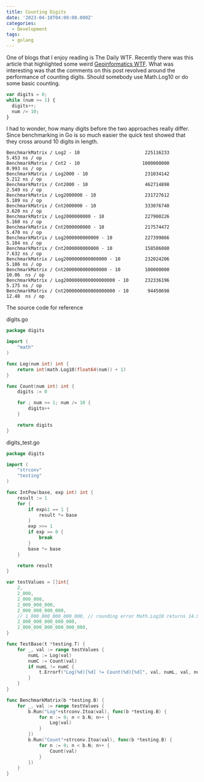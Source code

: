```yaml
---
title: Counting Digits
date: '2023-04-18T04:00:00.000Z'
categories:
  - Development
tags:
  - golang
---
```


One of blogs that I enjoy reading is The Daily WTF. Recently there was this article that highlighted some weird [Geoinformatics WTF](https://thedailywtf.com/articles/projection-your-failures "Geoinformatics WTF"). What was interesting was that the comments on this post revolved around the performance of counting digits. Should somebody use Math.Log10 or do some basic counting.

```javascript
var digits = 0;
while (num >= 1) {
  digits++;
  num /= 10;
}
```

I had to wonder, how many digits before the two approaches really differ.  Since benchmarking in Go is so much easier the quick test showed that they cross around 10 digits in length.

```
BenchmarkMatrix / Log2 - 10                        225116233       5.453 ns / op
BenchmarkMatrix / Cnt2 - 10                       1000000000       0.993 ns / op
BenchmarkMatrix / Log2000 - 10                     231034142       5.212 ns / op
BenchmarkMatrix / Cnt2000 - 10                     462714898       2.549 ns / op
BenchmarkMatrix / Log2000000 - 10                  231727612       5.189 ns / op
BenchmarkMatrix / Cnt2000000 - 10                  333076740       3.620 ns / op
BenchmarkMatrix / Log2000000000 - 10               227900226       5.160 ns / op
BenchmarkMatrix / Cnt2000000000 - 10               217574472       5.470 ns / op
BenchmarkMatrix / Log2000000000000 - 10            227399866       5.184 ns / op
BenchmarkMatrix / Cnt2000000000000 - 10            158506080       7.632 ns / op
BenchmarkMatrix / Log2000000000000000 - 10         232024206       5.186 ns / op
BenchmarkMatrix / Cnt2000000000000000 - 10         100000000      10.06  ns / op
BenchmarkMatrix / Log2000000000000000000 - 10      232336196       5.175 ns / op
BenchmarkMatrix / Cnt2000000000000000000 - 10       94450698      12.48  ns / op

```

The source code for reference

digits.go

```go
package digits

import (
	"math"
)

func Log(num int) int {
	return int(math.Log10(float64(num)) + 1)
}

func Count(num int) int {
	digits := 0

	for ; num >= 1; num /= 10 {
		digits++
	}

	return digits
}
```

digits\_test.go

```go
package digits

import (
	"strconv"
	"testing"
)

func IntPow(base, exp int) int {
	result := 1
	for {
		if exp&1 == 1 {
			result *= base
		}
		exp >>= 1
		if exp == 0 {
			break
		}
		base *= base
	}

	return result
}

var testValues = []int{
	2,
	2_000,
	2_000_000,
	2_000_000_000,
	2_000_000_000_000,
	// 1_000_000_000_000_000, // rounding error Math.Log10 returns 14.999999999999998
	2_000_000_000_000_000,
	2_000_000_000_000_000_000,
}

func TestBase(t *testing.T) {
	for _, val := range testValues {
		numL := Log(val)
		numC := Count(val)
		if numL != numC {
			t.Errorf("Log(%d)[%d] != Count(%d)[%d]", val, numL, val, numC)
		}
	}
}

func BenchmarkMatrix(b *testing.B) {
	for _, val := range testValues {
		b.Run("Log"+strconv.Itoa(val), func(b *testing.B) {
			for n := 0; n < b.N; n++ {
				Log(val)
			}
		})
		b.Run("Count"+strconv.Itoa(val), func(b *testing.B) {
			for n := 0; n < b.N; n++ {
				Count(val)
			}
		})
	}
}
```

